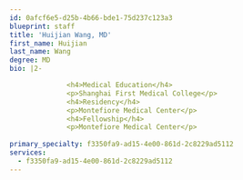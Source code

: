 ```yaml
---
id: 0afcf6e5-d25b-4b66-bde1-75d237c123a3
blueprint: staff
title: 'Huijian Wang, MD'
first_name: Huijian
last_name: Wang
degree: MD
bio: |2-

              <h4>Medical Education</h4>
              <p>Shanghai First Medical College</p>
              <h4>Residency</h4>
              <p>Montefiore Medical Center</p>
              <h4>Fellowship</h4>
              <p>Montefiore Medical Center</p>
          
primary_specialty: f3350fa9-ad15-4e00-861d-2c8229ad5112
services:
  - f3350fa9-ad15-4e00-861d-2c8229ad5112
---
```

